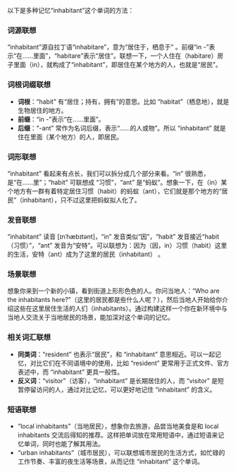 以下是多种记忆“inhabitant”这个单词的方法：

### 词源联想
“inhabitant”源自拉丁语“inhabitare”，意为“居住于，栖息于” 。前缀“in -”表示“在……里面”，“habitare”表示“居住”。联想一下，一个人住在（habitare）房子里面（in），就构成了“inhabitant”，即居住在某个地方的人，也就是“居民”。 

### 词根词缀联想
 - **词根**：“habit” 有“居住；持有，拥有”的意思。比如 “habitat”（栖息地），就是生物居住的地方。
 - **前缀**：“in -”表示“在……里面”。
 - **后缀**：“-ant” 常作为名词后缀，表示“……的人或物”。所以 “inhabitant” 就是住在里面（某个地方）的人，即居民。

### 词形联想
“inhabitant” 看起来有点长，我们可以拆分成几个部分来看。“in” 很熟悉，是“在……里”；“habit” 可联想成 “习惯”，“ant” 是“蚂蚁”。想象一下，在（in）某个地方有一群有着特定居住习惯（habit）的蚂蚁（ant），它们就是那个地方的“居民”（inhabitant），只不过这里把蚂蚁拟人化了。

### 发音联想
“inhabitant” 读音 [ɪnˈhæbɪtənt]，“in” 发音类似“因”，“habit” 发音接近“habit（习惯）”，“ant” 发音为“安特”。可以联想为：因为（因，in）习惯（habit）这里的生活，安特（ant）成为了这里的居民（inhabitant） 。

### 场景联想
想象你来到一个新的小镇，看到街道上形形色色的人。你问当地人：“Who are the inhabitants here?”（这里的居民都是些什么人呢？），然后当地人开始给你介绍这些在这里居住生活的人们（inhabitants）。通过构建这样一个你在新环境中与当地人交流关于当地居民的场景，能加深对这个单词的记忆。

### 相关词汇联想
 - **同类词**：“resident” 也表示“居民”，和 “inhabitant” 意思相近。可以一起记忆，对比它们在不同语境中的使用，比如 “resident” 更常用于正式文件、官方表述中，而 “inhabitant” 更具一般性。 
 - **反义词**：“visitor”（访客），“inhabitant” 是长期居住的人，而 “visitor” 是短暂停留访问的人，通过对比记忆，可以更好地记住 “inhabitant” 的含义。

### 短语联想
 - “local inhabitants”（当地居民），想象你去旅游，品尝当地美食是和 local inhabitants 交流后得知的推荐。这样把单词放在常用短语中，通过短语来记忆单词，同时也能了解其用法。 
 - “urban inhabitants”（城市居民），可以联想城市居民的生活方式，如忙碌的工作节奏、丰富的夜生活等场景，从而记住 “inhabitant” 这个单词。 